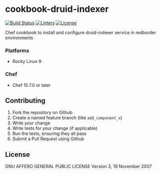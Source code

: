 # cookbook-druid-indexer
[![Build Status][build-shield]][build-url]
[![Linters][linters-shield]][linters-url]
[![License][license-shield]][license-url]

<!-- Badges -->
[build-shield]: https://github.com/redBorder/cookbook-druid-indexer/actions/workflows/rpm.yml/badge.svg?branch=master
[build-url]: https://github.com/redBorder/cookbook-druid-indexer/actions/workflows/rpm.yml?query=branch%3Amaster
[linters-shield]: https://github.com/redBorder/cookbook-druid-indexer/actions/workflows/lint.yml/badge.svg?event=push
[linters-url]: https://github.com/redBorder/cookbook-druid-indexer/actions/workflows/lint.yml
[license-shield]: https://img.shields.io/badge/license-AGPLv3-blue.svg
[license-url]: https://github.com/cookbook-druid-indexer/blob/HEAD/LICENSE

Chef cookbook to install and configure druid-indexer service in redborder environments

### Platforms

- Rocky Linux 9

### Chef

- Chef 15.7.0 or later

## Contributing

1. Fork the repository on Github
2. Create a named feature branch (like `add_component_x`)
3. Write your change
4. Write tests for your change (if applicable)
5. Run the tests, ensuring they all pass
6. Submit a Pull Request using Github

## License

GNU AFFERO GENERAL PUBLIC LICENSE Version 3, 19 November 2007
